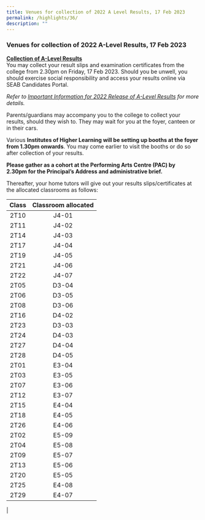 ```yaml
---
title: Venues for collection of 2022 A Level Results, 17 Feb 2023
permalink: /highlights/36/
description: ""
---
```

### **Venues for collection of 2022 A-Level Results, 17 Feb 2023**

<b><u>Collection of A-Level Results</u></b><br>
You may collect your result slips and examination certificates from the college from 2.30pm on Friday, 17 Feb 2023. Should you be unwell, you should exercise social responsibility and access your results online via SEAB Candidates Portal.

_Refer to [Important Information for 2022 Release of A-Level Results](https://cjc.moe.edu.sg/cjc/highlights/important-information-for-the-release-of-2022-a-level-results-17-feb-2023) for more details._

Parents/guardians may accompany you to the college to collect your results, should they wish to. They may wait for you at the foyer, canteen or in their cars.

Various **Institutes of Higher Learning will be setting up booths at the foyer from 1.30pm onwards**. You may come earlier to visit the booths or do so after collection of your results.

**Please gather as a cohort at the Performing Arts Centre (PAC) by 2.30pm for the Principal’s Address and administrative brief.**

Thereafter, your home tutors will give out your results slips/certificates at the allocated classrooms as follows:

| Class | Classroom allocated |
|:---:|:---:|
| 2T10 | J4-01 |
| 2T11 | J4-02 |
| 2T14 | J4-03 |
| 2T17 | J4-04 |
| 2T19 | J4-05 |
| 2T21 | J4-06 |
| 2T22 | J4-07 |
| 2T05 | D3-04 |
| 2T06 | D3-05 |
| 2T08 | D3-06 |
| 2T16 | D4-02 |
| 2T23 | D3-03 |
| 2T24 | D4-03 |
| 2T27 | D4-04 |
| 2T28 | D4-05 |
| 2T01 | E3-04 |
| 2T03 | E3-05 |
| 2T07 | E3-06 |
| 2T12 | E3-07 |
| 2T15 | E4-04 |
| 2T18 | E4-05 |
| 2T26 | E4-06 |
| 2T02 | E5-09 |
| 2T04 | E5-08 |
| 2T09 | E5-07 |
| 2T13 | E5-06 |
| 2T20 | E5-05 |
| 2T25 | E4-08 |
| 2T29 | E4-07 |
|